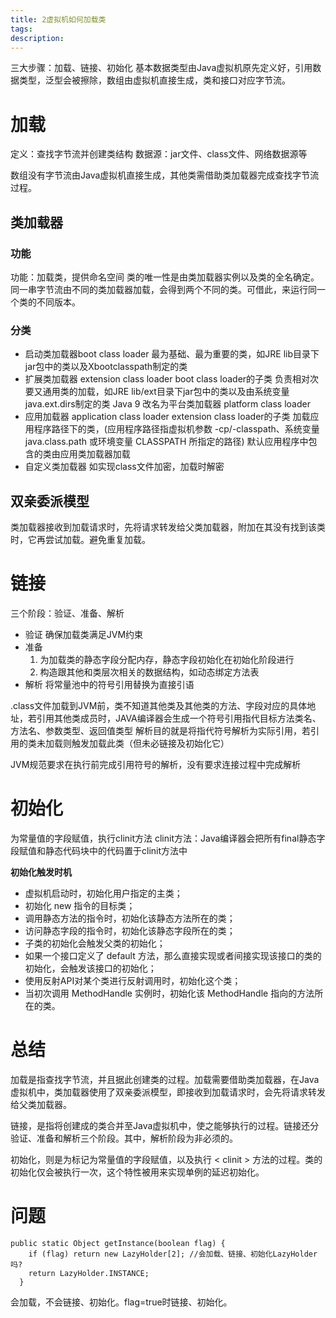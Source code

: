 ```yaml
---
title: 2虚拟机如何加载类
tags:
description:
---
```

三大步骤：加载、链接、初始化
基本数据类型由Java虚拟机原先定义好，引用数据类型，泛型会被擦除，数组由虚拟机直接生成，类和接口对应字节流。

# 加载
定义：查找字节流并创建类结构
数据源：jar文件、class文件、网络数据源等

数组没有字节流由Java虚拟机直接生成，其他类需借助类加载器完成查找字节流过程。

## 类加载器
### 功能
功能：加载类，提供命名空间
类的唯一性是由类加载器实例以及类的全名确定。
同一串字节流由不同的类加载器加载，会得到两个不同的类。可借此，来运行同一个类的不同版本。
### 分类
- 启动类加载器boot class loader
最为基础、最为重要的类，如JRE lib目录下jar包中的类以及Xbootclasspath制定的类
- 扩展类加载器 extension class loader
boot class loader的子类
负责相对次要又通用类的加载，如JRE lib/ext目录下jar包中的类以及由系统变量java.ext.dirs制定的类
Java 9 改名为平台类加载器 platform class loader
- 应用加载器 application class loader
extension class loader的子类
加载应用程序路径下的类，(应用程序路径指虚拟机参数 -cp/-classpath、系统变量 java.class.path 或环境变量 CLASSPATH 所指定的路径)
默认应用程序中包含的类由应用类加载器加载
- 自定义类加载器
如实现class文件加密，加载时解密

## 双亲委派模型
类加载器接收到加载请求时，先将请求转发给父类加载器，附加在其没有找到该类时，它再尝试加载。避免重复加载。

# 链接
三个阶段：验证、准备、解析
- 验证
确保加载类满足JVM约束
- 准备
    1. 为加载类的静态字段分配内存，静态字段初始化在初始化阶段进行
    2. 构造跟其他和类层次相关的数据结构，如动态绑定方法表
- 解析
将常量池中的符号引用替换为直接引语

.class文件加载到JVM前，类不知道其他类及其他类的方法、字段对应的具体地址，若引用其他类成员时，JAVA编译器会生成一个符号引用指代目标方法类名、方法名、参数类型、返回值类型
解析目的就是将指代符号解析为实际引用，若引用的类未加载则触发加载此类（但未必链接及初始化它）

JVM规范要求在执行前完成引用符号的解析，没有要求连接过程中完成解析

# 初始化
为常量值的字段赋值，执行clinit方法
clinit方法：Java编译器会把所有final静态字段赋值和静态代码块中的代码置于clinit方法中

**初始化触发时机**
- 虚拟机启动时，初始化用户指定的主类；
- 初始化 new 指令的目标类；
- 调用静态方法的指令时，初始化该静态方法所在的类；
- 访问静态字段的指令时，初始化该静态字段所在的类；
- 子类的初始化会触发父类的初始化；
- 如果一个接口定义了 default 方法，那么直接实现或者间接实现该接口的类的初始化，会触发该接口的初始化；
- 使用反射API对某个类进行反射调用时，初始化这个类；
- 当初次调用 MethodHandle 实例时，初始化该 MethodHandle 指向的方法所在的类。


# 总结
加载是指查找字节流，并且据此创建类的过程。加载需要借助类加载器，在Java虚拟机中，类加载器使用了双亲委派模型，即接收到加载请求时，会先将请求转发给父类加载器。

链接，是指将创建成的类合并至Java虚拟机中，使之能够执行的过程。链接还分验证、准备和解析三个阶段。其中，解析阶段为非必须的。

初始化，则是为标记为常量值的字段赋值，以及执行 < clinit > 方法的过程。类的初始化仅会被执行一次，这个特性被用来实现单例的延迟初始化。

# 问题
```
public static Object getInstance(boolean flag) {
    if (flag) return new LazyHolder[2]; //会加载、链接、初始化LazyHolder吗?
    return LazyHolder.INSTANCE;
  }
```

会加载，不会链接、初始化。flag=true时链接、初始化。

